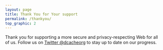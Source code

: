 ```yaml
---
layout: page
title: Thank You for Your support
permalink: /thankyou/
top_graphic: 2
---
```


Thank you for supporting a more secure and privacy-respecting Web for all of us. Follow us on [Twitter @dcacheorg](https://twitter.com/dcacheorg) to stay up to date on our progress.


